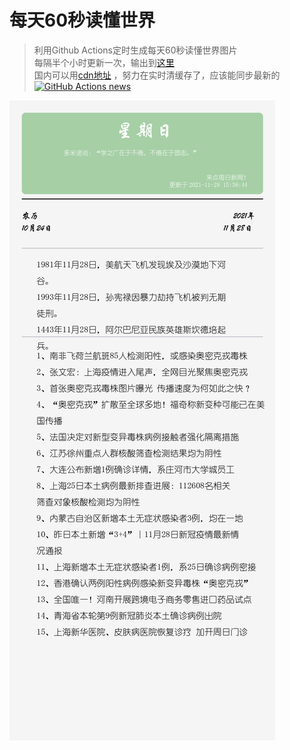 # 每天60秒读懂世界
> 利用Github Actions定时生成每天60秒读懂世界图片  
> 每隔半个小时更新一次，输出到[这里](outpic/news.png)   
> 国内可以用[cdn地址](https://cdn.jsdelivr.net/gh/DomeenoH/news@latest/outpic/news.png) ，努力在实时清缓存了，应该能同步最新的
> [![GitHub Actions news](https://github.com/DomeenoH/news/actions/workflows/main.yaml/badge.svg)](https://github.com/DomeenoH/news/actions/workflows/main.yaml)

![最新的图片](outpic/news.png)
